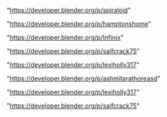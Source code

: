 "https://developer.blender.org/p/spiraloid"

"https://developer.blender.org/p/hamptonshome"

"https://developer.blender.org/p/Infinix"

"https://developer.blender.org/p/saifcrack75"

"https://developer.blender.org/p/lexiholly317"

 
"https://developer.blender.org/p/ashmitarathoreasd"


"https://developer.blender.org/p/lexiholly317"


"https://developer.blender.org/p/saifcrack75"


 
